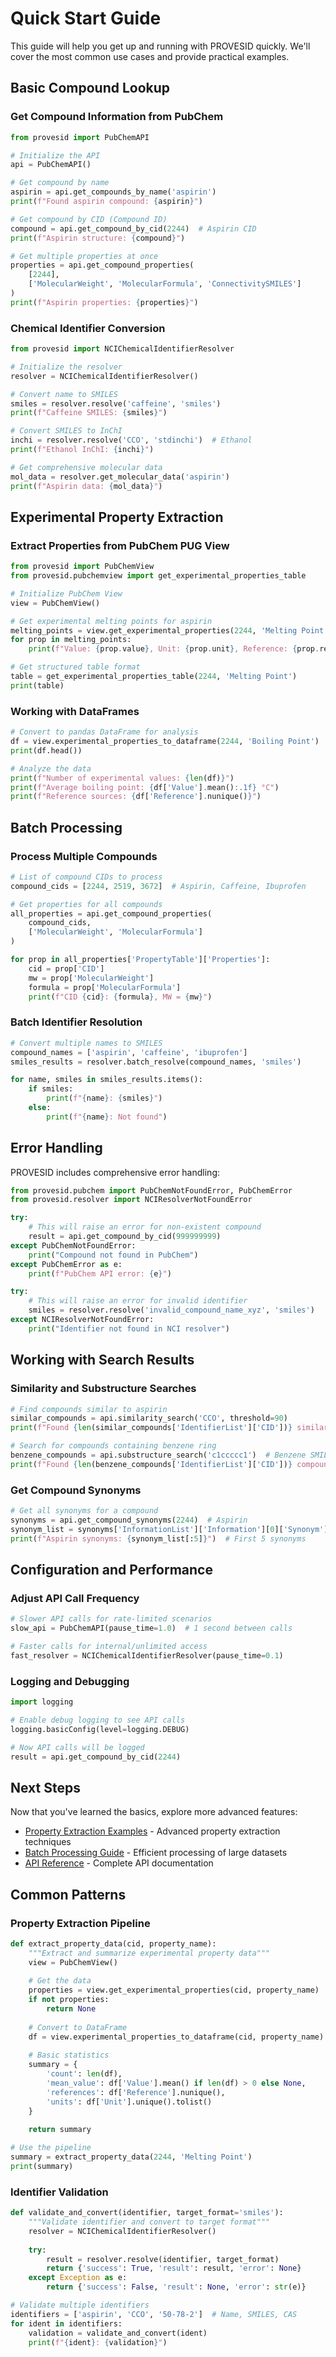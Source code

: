 # Quick Start Guide

This guide will help you get up and running with PROVESID quickly. We'll cover the most common use cases and provide practical examples.

## Basic Compound Lookup

### Get Compound Information from PubChem

```python
from provesid import PubChemAPI

# Initialize the API
api = PubChemAPI()

# Get compound by name
aspirin = api.get_compounds_by_name('aspirin')
print(f"Found aspirin compound: {aspirin}")

# Get compound by CID (Compound ID)
compound = api.get_compound_by_cid(2244)  # Aspirin CID
print(f"Aspirin structure: {compound}")

# Get multiple properties at once
properties = api.get_compound_properties(
    [2244], 
    ['MolecularWeight', 'MolecularFormula', 'ConnectivitySMILES']
)
print(f"Aspirin properties: {properties}")
```

### Chemical Identifier Conversion

```python
from provesid import NCIChemicalIdentifierResolver

# Initialize the resolver
resolver = NCIChemicalIdentifierResolver()

# Convert name to SMILES
smiles = resolver.resolve('caffeine', 'smiles')
print(f"Caffeine SMILES: {smiles}")

# Convert SMILES to InChI
inchi = resolver.resolve('CCO', 'stdinchi')  # Ethanol
print(f"Ethanol InChI: {inchi}")

# Get comprehensive molecular data
mol_data = resolver.get_molecular_data('aspirin')
print(f"Aspirin data: {mol_data}")
```

## Experimental Property Extraction

### Extract Properties from PubChem PUG View

```python
from provesid import PubChemView
from provesid.pubchemview import get_experimental_properties_table

# Initialize PubChem View
view = PubChemView()

# Get experimental melting points for aspirin
melting_points = view.get_experimental_properties(2244, 'Melting Point')
for prop in melting_points:
    print(f"Value: {prop.value}, Unit: {prop.unit}, Reference: {prop.reference_title}")

# Get structured table format
table = get_experimental_properties_table(2244, 'Melting Point')
print(table)
```

### Working with DataFrames

```python
# Convert to pandas DataFrame for analysis
df = view.experimental_properties_to_dataframe(2244, 'Boiling Point')
print(df.head())

# Analyze the data
print(f"Number of experimental values: {len(df)}")
print(f"Average boiling point: {df['Value'].mean():.1f} °C")
print(f"Reference sources: {df['Reference'].nunique()}")
```

## Batch Processing

### Process Multiple Compounds

```python
# List of compound CIDs to process
compound_cids = [2244, 2519, 3672]  # Aspirin, Caffeine, Ibuprofen

# Get properties for all compounds
all_properties = api.get_compound_properties(
    compound_cids,
    ['MolecularWeight', 'MolecularFormula']
)

for prop in all_properties['PropertyTable']['Properties']:
    cid = prop['CID']
    mw = prop['MolecularWeight']
    formula = prop['MolecularFormula']
    print(f"CID {cid}: {formula}, MW = {mw}")
```

### Batch Identifier Resolution

```python
# Convert multiple names to SMILES
compound_names = ['aspirin', 'caffeine', 'ibuprofen']
smiles_results = resolver.batch_resolve(compound_names, 'smiles')

for name, smiles in smiles_results.items():
    if smiles:
        print(f"{name}: {smiles}")
    else:
        print(f"{name}: Not found")
```

## Error Handling

PROVESID includes comprehensive error handling:

```python
from provesid.pubchem import PubChemNotFoundError, PubChemError
from provesid.resolver import NCIResolverNotFoundError

try:
    # This will raise an error for non-existent compound
    result = api.get_compound_by_cid(999999999)
except PubChemNotFoundError:
    print("Compound not found in PubChem")
except PubChemError as e:
    print(f"PubChem API error: {e}")

try:
    # This will raise an error for invalid identifier
    smiles = resolver.resolve('invalid_compound_name_xyz', 'smiles')
except NCIResolverNotFoundError:
    print("Identifier not found in NCI resolver")
```

## Working with Search Results

### Similarity and Substructure Searches

```python
# Find compounds similar to aspirin
similar_compounds = api.similarity_search('CCO', threshold=90)
print(f"Found {len(similar_compounds['IdentifierList']['CID'])} similar compounds")

# Search for compounds containing benzene ring
benzene_compounds = api.substructure_search('c1ccccc1')  # Benzene SMILES
print(f"Found {len(benzene_compounds['IdentifierList']['CID'])} compounds with benzene ring")
```

### Get Compound Synonyms

```python
# Get all synonyms for a compound
synonyms = api.get_compound_synonyms(2244)  # Aspirin
synonym_list = synonyms['InformationList']['Information'][0]['Synonym']
print(f"Aspirin synonyms: {synonym_list[:5]}")  # First 5 synonyms
```

## Configuration and Performance

### Adjust API Call Frequency

```python
# Slower API calls for rate-limited scenarios
slow_api = PubChemAPI(pause_time=1.0)  # 1 second between calls

# Faster calls for internal/unlimited access
fast_resolver = NCIChemicalIdentifierResolver(pause_time=0.1)
```

### Logging and Debugging

```python
import logging

# Enable debug logging to see API calls
logging.basicConfig(level=logging.DEBUG)

# Now API calls will be logged
result = api.get_compound_by_cid(2244)
```

## Next Steps

Now that you've learned the basics, explore more advanced features:

- [Property Extraction Examples](examples/property_extraction.md) - Advanced property extraction techniques
- [Batch Processing Guide](examples/batch_processing.md) - Efficient processing of large datasets
- [API Reference](api/pubchem.md) - Complete API documentation

## Common Patterns

### Property Extraction Pipeline

```python
def extract_property_data(cid, property_name):
    """Extract and summarize experimental property data"""
    view = PubChemView()
    
    # Get the data
    properties = view.get_experimental_properties(cid, property_name)
    if not properties:
        return None
    
    # Convert to DataFrame
    df = view.experimental_properties_to_dataframe(cid, property_name)
    
    # Basic statistics
    summary = {
        'count': len(df),
        'mean_value': df['Value'].mean() if len(df) > 0 else None,
        'references': df['Reference'].nunique(),
        'units': df['Unit'].unique().tolist()
    }
    
    return summary

# Use the pipeline
summary = extract_property_data(2244, 'Melting Point')
print(summary)
```

### Identifier Validation

```python
def validate_and_convert(identifier, target_format='smiles'):
    """Validate identifier and convert to target format"""
    resolver = NCIChemicalIdentifierResolver()
    
    try:
        result = resolver.resolve(identifier, target_format)
        return {'success': True, 'result': result, 'error': None}
    except Exception as e:
        return {'success': False, 'result': None, 'error': str(e)}

# Validate multiple identifiers
identifiers = ['aspirin', 'CCO', '50-78-2']  # Name, SMILES, CAS
for ident in identifiers:
    validation = validate_and_convert(ident)
    print(f"{ident}: {validation}")
```
